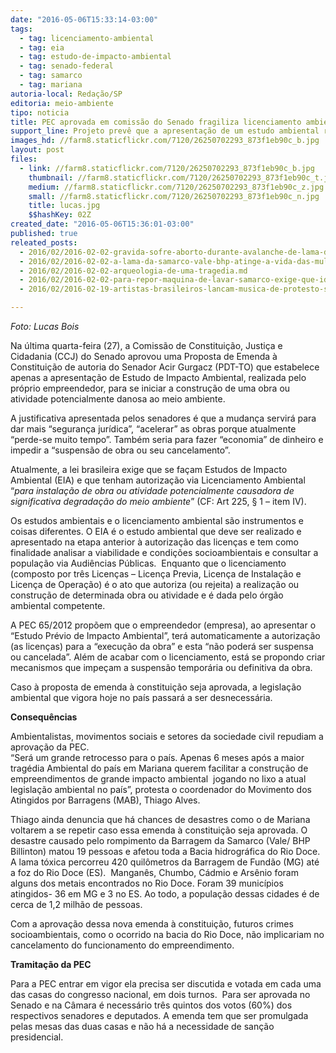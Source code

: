 ```yaml
---
date: "2016-05-06T15:33:14-03:00"
tags:
  - tag: licenciamento-ambiental
  - tag: eia
  - tag: estudo-de-impacto-ambiental
  - tag: senado-federal
  - tag: samarco
  - tag: mariana
autoria-local: Redação/SP
editoria: meio-ambiente
tipo: noticia
title: PEC aprovada em comissão do Senado fragiliza licenciamento ambiental para obras
support_line: Projeto prevê que a apresentação de um estudo ambiental realizado pelo próprio empreendedor já é suficiente para o início das obras; decisão pode gerar novas tragédias como a ocorrida há seis meses em Mariana (MG)
images_hd: //farm8.staticflickr.com/7120/26250702293_873f1eb90c_b.jpg
layout: post
files:
  - link: //farm8.staticflickr.com/7120/26250702293_873f1eb90c_b.jpg
    thumbnail: //farm8.staticflickr.com/7120/26250702293_873f1eb90c_t.jpg
    medium: //farm8.staticflickr.com/7120/26250702293_873f1eb90c_z.jpg
    small: //farm8.staticflickr.com/7120/26250702293_873f1eb90c_n.jpg
    title: lucas.jpg
    $$hashKey: 02Z
created_date: "2016-05-06T15:36:01-03:00"
published: true
releated_posts:
  - 2016/02/2016-02-02-gravida-sofre-aborto-durante-avalanche-de-lama-da-samarco.md
  - 2016/02/2016-02-02-a-lama-da-samarco-vale-bhp-atinge-a-vida-das-mulheres.md
  - 2016/02/2016-02-02-arqueologia-de-uma-tragedia.md
  - 2016/02/2016-02-02-para-repor-maquina-de-lavar-samarco-exige-que-idosa-prove-incapacidade-de-torcer-roupa.md
  - 2016/02/2016-02-19-artistas-brasileiros-lancam-musica-de-protesto-sobre-mariana.md

---
```

<p><em>Foto: Lucas Bois</em></p>

<p>Na &uacute;ltima quarta-feira (27), a Comiss&atilde;o de Constitui&ccedil;&atilde;o, Justi&ccedil;a e Cidadania (CCJ) do Senado aprovou uma Proposta de Emenda &agrave; Constitui&ccedil;&atilde;o de autoria do Senador Acir Gurgacz (PDT-TO) que estabelece apenas a apresenta&ccedil;&atilde;o de Estudo de Impacto Ambiental, realizada pelo pr&oacute;prio empreendedor, para se iniciar a constru&ccedil;&atilde;o de uma obra ou atividade potencialmente danosa ao meio ambiente.</p>

<p>A justificativa apresentada pelos senadores &eacute; que a mudan&ccedil;a servir&aacute; para dar mais &ldquo;seguran&ccedil;a jur&iacute;dica&rdquo;, &ldquo;acelerar&rdquo; as obras porque atualmente &ldquo;perde-se muito tempo&rdquo;.&nbsp;Tamb&eacute;m seria para fazer &ldquo;economia&rdquo; de dinheiro e impedir a &ldquo;suspens&atilde;o de obra ou seu cancelamento&rdquo;.&nbsp;</p>

<p>Atualmente, a lei brasileira exige que se&nbsp;fa&ccedil;am&nbsp;Estudos de Impacto Ambiental (EIA) e que tenham&nbsp;autoriza&ccedil;&atilde;o via Licenciamento Ambiental &ldquo;<em>para instala&ccedil;&atilde;o de obra ou atividade potencialmente causadora de significativa degrada&ccedil;&atilde;o do meio ambiente</em>&rdquo;&nbsp;(CF:&nbsp;Art&nbsp;225,&nbsp;&sect; 1 &ndash; item IV).</p>

<p>Os estudos ambientais e o licenciamento ambiental s&atilde;o instrumentos e coisas diferentes. O EIA &eacute; o estudo ambiental que deve ser realizado e apresentado na etapa anterior &agrave; autoriza&ccedil;&atilde;o das licen&ccedil;as e tem como finalidade analisar a viabilidade e condi&ccedil;&otilde;es socioambientais&nbsp;e consultar a popula&ccedil;&atilde;o via Audi&ecirc;ncias&nbsp;P&uacute;blicas.&nbsp; Enquanto que o licenciamento (composto por tr&ecirc;s Licen&ccedil;as &ndash; Licen&ccedil;a Previa, Licen&ccedil;a de Instala&ccedil;&atilde;o e Licen&ccedil;a de Opera&ccedil;&atilde;o) &eacute; o ato que autoriza (ou rejeita) a realiza&ccedil;&atilde;o ou constru&ccedil;&atilde;o de determinada obra ou atividade&nbsp;e &eacute; dada pelo &oacute;rg&atilde;o ambiental competente.&nbsp;&nbsp;</p>

<p>A&nbsp;PEC&nbsp;65/2012 prop&otilde;em que o empreendedor (empresa), ao apresentar o &ldquo;Estudo Pr&eacute;vio de Impacto Ambiental&rdquo;, ter&aacute;&nbsp;automaticamente&nbsp;a autoriza&ccedil;&atilde;o (as licen&ccedil;as) para a &ldquo;execu&ccedil;&atilde;o da obra&rdquo; e&nbsp;esta&nbsp;&ldquo;n&atilde;o poder&aacute; ser suspensa ou cancelada&rdquo;.&nbsp;Al&eacute;m de acabar com o licenciamento, est&aacute; se propondo criar mecanismos que&nbsp;impe&ccedil;am&nbsp;a suspens&atilde;o tempor&aacute;ria&nbsp;ou definitiva&nbsp;da obra.&nbsp;</p>

<p>Caso &agrave; proposta de emenda &agrave; constitui&ccedil;&atilde;o seja aprovada, a legisla&ccedil;&atilde;o ambiental que vigora hoje no pa&iacute;s passar&aacute; a ser desnecess&aacute;ria.</p>

<p><strong>Consequ&ecirc;ncias</strong></p>

<p>Ambientalistas, movimentos sociais e setores da sociedade civil repudiam a aprova&ccedil;&atilde;o da PEC.<br />
&ldquo;Ser&aacute; um grande retrocesso para o pa&iacute;s. Apenas 6 meses ap&oacute;s a maior trag&eacute;dia Ambiental do pa&iacute;s em Mariana querem facilitar a constru&ccedil;&atilde;o de empreendimentos de grande impacto ambiental&nbsp; jogando no lixo a atual legisla&ccedil;&atilde;o ambiental no pa&iacute;s&rdquo;, protesta o coordenador do Movimento dos Atingidos por Barragens (MAB), Thiago Alves.&nbsp;</p>

<p>Thiago ainda denuncia que h&aacute; chances de desastres como o de Mariana voltarem a se repetir caso essa emenda &agrave; constitui&ccedil;&atilde;o seja aprovada. O desastre causado pelo rompimento da Barragem da Samarco (Vale/ BHP Billinton) matou 19 pessoas e afetou toda a Bacia hidrogr&aacute;fica do Rio Doce. A lama t&oacute;xica percorreu 420 quil&ocirc;metros da Barragem de Fund&atilde;o (MG) at&eacute; a foz do Rio Doce (ES).&nbsp; Mangan&ecirc;s, Chumbo, C&aacute;dmio e Ars&ecirc;nio foram alguns dos metais encontrados no Rio Doce. Foram 39 munic&iacute;pios atingidos- 36 em MG e 3 no ES. Ao todo, a popula&ccedil;&atilde;o dessas cidades &eacute; de cerca de 1,2 milh&atilde;o de pessoas.</p>

<p>Com a aprova&ccedil;&atilde;o dessa nova emenda &agrave; constitui&ccedil;&atilde;o, futuros crimes socioambientais, como o ocorrido na bacia do Rio Doce, n&atilde;o implicariam no cancelamento do funcionamento do empreendimento.</p>

<p><strong>Tramita&ccedil;&atilde;o da PEC</strong></p>

<p>Para a PEC entrar em vigor ela precisa ser discutida e votada em cada uma das casas do congresso nacional, em dois turnos.&nbsp; Para ser aprovada no Senado e na C&acirc;mara &eacute; necess&aacute;rio tr&ecirc;s quintos dos votos (60%) dos respectivos senadores e deputados. A emenda tem que ser promulgada pelas mesas das duas casas e n&atilde;o h&aacute; a necessidade de san&ccedil;&atilde;o presidencial.</p>
